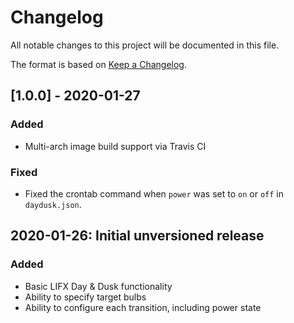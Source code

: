 # Changelog

All notable changes to this project will be documented in this file.

The format is based on [Keep a Changelog](https://keepachangelog.com/en/1.0.0/).

## [1.0.0] - 2020-01-27

### Added
 - Multi-arch image build support via Travis CI

### Fixed
 - Fixed the crontab command when `power` was set to `on` or `off` in `daydusk.json`.

## 2020-01-26: Initial unversioned release

### Added
 - Basic LIFX Day & Dusk functionality
 - Ability to specify target bulbs 
 - Ability to configure each transition, including power state